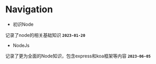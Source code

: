 # Navigation

- 初识Node

记录了node的相关基础知识
**`2023-01-20`**

- NodeJs

记录了更为全面的Node知识，包含express和koa框架等内容
**`2023-06-05`**
